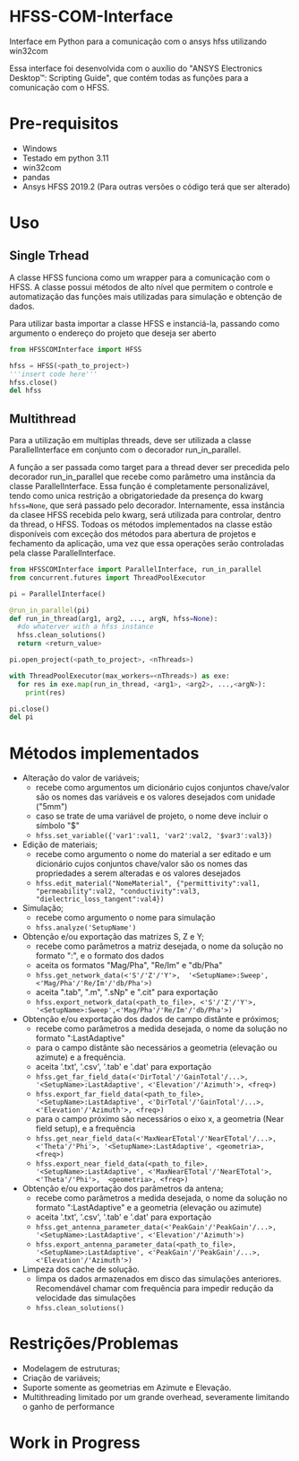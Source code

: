 # HFSS-COM-Interface
Interface em Python para a comunicação com o ansys hfss utilizando win32com

Essa interface foi desenvolvida com o auxílio do "ANSYS Electronics Desktop™: Scripting Guide", que contém todas as funções para a comunicação com o HFSS.


# Pre-requisitos
- Windows
- Testado em python 3.11
- win32com
- pandas
- Ansys HFSS 2019.2 (Para outras versões o código terá que ser alterado)


# Uso
## Single Trhead
A classe HFSS funciona como um wrapper para a comunicação com o HFSS. A classe possui métodos de alto nível que permitem o controle e automatização das funções mais utilizadas para simulação e obtenção de dados.

Para utilizar basta importar a classe HFSS e instanciá-la, passando como argumento o endereço do projeto que deseja ser aberto
```python
from HFSSCOMInterface import HFSS

hfss = HFSS(<path_to_project>)
'''insert code here'''
hfss.close()
del hfss
```

## Multithread
Para a utilização em multiplas threads, deve ser utilizada a classe ParallelInterface em conjunto com o decorador run_in_parallel. 

A função a ser passada como target para a thread dever ser precedida pelo decorador run_in_parallel que recebe como parâmetro uma instância da classe ParallelInterface. Essa função é completamente personalizável, tendo como unica restrição a obrigatoriedade da presença do kwarg ```hfss=None```, que será passado pelo decorador. Internamente, essa instância da clasee HFSS recebida pelo kwarg, será utilizada para controlar, dentro da thread, o HFSS. Todoas os métodos implementados na classe estão disponíveis com exceção dos métodos para abertura de projetos e fechamento da aplicação, uma vez que essa operações serão controladas pela classe ParallelInterface.

```python
from HFSSCOMInterface import ParallelInterface, run_in_parallel
from concurrent.futures import ThreadPoolExecutor

pi = ParallelInterface()

@run_in_parallel(pi)
def run_in_thread(arg1, arg2, ..., argN, hfss=None):
  #do whaterver with a hfss instance
  hfss.clean_solutions()
  return <return_value>

pi.open_project(<path_to_project>, <nThreads>)

with ThreadPoolExecutor(max_workers=<nThreads>) as exe:
  for res in exe.map(run_in_thread, <arg1>, <arg2>, ...,<argN>):
    print(res)

pi.close()
del pi
```


# Métodos implementados
- Alteração do valor de variáveis;
  - recebe como argumentos um dicionário cujos conjuntos chave/valor são os nomes das variáveis e os valores desejados com unidade ("5mm")
  - caso se trate de uma variável de projeto, o nome deve incluir o símbolo "$"
  - ``` hfss.set_variable({'var1':val1, 'var2':val2, '$var3':val3}) ```
- Edição de materiais;
  - recebe como argumento o nome do material a ser editado e um dicionário cujos conjuntos chave/valor são os nomes das propriedades a serem alteradas e os valores desejados
  - ```hfss.edit_material("NomeMaterial", {"permittivity":val1, "permeability":val2, "conductivity":val3, "dielectric_loss_tangent":val4})```
- Simulação;
  - recebe como argumento o nome para simulação
  - ```hfss.analyze('SetupName')```
- Obtenção e/ou exportação das matrizes S, Z e Y;
  - recebe como parâmetros a matriz desejada, o nome da solução no formato "<SetupName>:<Sweep>", e o formato dos dados
  - aceita os formatos "Mag/Pha", "Re/Im" e "db/Pha"
  - ```hfss.get_network_data(<'S'/'Z'/'Y'>,  '<SetupName>:Sweep',<'Mag/Pha'/'Re/Im'/'db/Pha'>)```
  - aceita ".tab", ".m", ".sNp" e ".cit" para exportação
  - ```hfss.export_network_data(<path_to_file>, <'S'/'Z'/'Y'>, '<SetupName>:Sweep',<'Mag/Pha'/'Re/Im'/'db/Pha'>)```
- Obtenção e/ou exportação dos dados de campo distânte e próximos;
  - recebe como parâmetros a medida desejada, o nome da solução no formato "<SetupName>:LastAdaptive"
  - para o campo distânte são necessários a geometria (elevação ou azimute) e a frequência.
  - aceita '.txt', '.csv', '.tab' e '.dat' para exportação
  - ```hfss.get_far_field_data(<'DirTotal'/'GainTotal'/...>, '<SetupName>:LastAdaptive', <'Elevation'/'Azimuth'>, <freq>) ```
  - ```hfss.export_far_field_data(<path_to_file>, '<SetupName>:LastAdaptive', <'DirTotal'/'GainTotal'/...>, <'Elevation'/'Azimuth'>, <freq>)```
  - para o campo próximo são necessários o eixo x, a geometria (Near field setup), e a frequência
  - ```hfss.get_near_field_data(<'MaxNearETotal'/'NearETotal'/...>, <'Theta'/'Phi'>, '<SetupName>:LastAdaptive', <geometria>, <freq>) ```
  - ```hfss.export_near_field_data(<path_to_file>, '<SetupName>:LastAdaptive', <'MaxNearETotal'/'NearETotal'>, <'Theta'/'Phi'>,  <geometria>, <freq>)```
- Obtenção e/ou exportação dos parâmetros da antena;
  - recebe como parâmetros a medida desejada, o nome da solução no formato "<SetupName>:LastAdaptive" e a geometria (elevação ou azimute)
  - aceita '.txt', '.csv', '.tab' e '.dat' para exportação
  - ```hfss.get_antenna_parameter_data(<'PeakGain'/'PeakGain'/...>, '<SetupName>:LastAdaptive', <'Elevation'/'Azimuth'>)```
  - ```hfss.export_antenna_parameter_data(<path_to_file>, '<SetupName>:LastAdaptive', <'PeakGain'/'PeakGain'/...>,  <'Elevation'/'Azimuth'>)```
- Limpeza dos cache de solução.
  - limpa os dados armazenados em disco das simulações anteriores. Recomendável chamar com frequência para impedir redução da velocidade das simulações
  - ```hfss.clean_solutions()```

# Restrições/Problemas
- Modelagem de estruturas;
- Criação de variáveis;
- Suporte somente as geometrias em Azimute e Elevação.
- Multithreading limitado por um grande overhead, severamente limitando o ganho de performance

# Work in Progress

